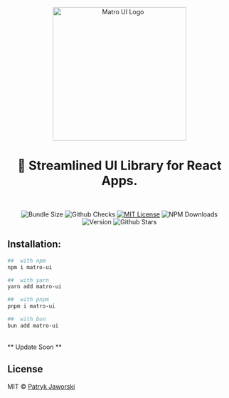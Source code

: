 <p align="center">
  <a href="https://github.com/gerwld/matro-ui">
    <img src="https://raw.githubusercontent.com/matro-ui/matro-ui.github.io/c42a098f42449012d9f1d46569ceb8ae38623ca8/static/img/logo_git.svg" alt="Matro UI Logo" width="300" />
  </a>
</p>
<h1 align="center">🐋 Streamlined UI Library for React Apps.</h1>
<br />
<p align="center">
  <img alt="Bundle Size" src="https://badgen.net/packagephobia/publish/matro-ui"/>
  <img alt="Github Checks" src="https://badgen.net/github/checks/nodejs/node"/>
  <a href="https://github.com/matro-ui/matro-ui/blob/main/license"><img alt="MIT License" src="https://img.shields.io/github/license/gerwld/matro-ui"/></a>
  <img alt="NPM Downloads" src="https://img.shields.io/npm/dm/matro-ui.svg?style=flat"/>
  <img alt="Version" src="https://badgen.net/npm/v/matro-ui" />
  <img alt="Github Stars" src="https://badgen.net/github/stars/gerwld/matro-ui" />
</p>

## Installation:
```sh
##  with npm
npm i matro-ui

##  with yarn
yarn add matro-ui

##  with pnpm
pnpm i matro-ui

##  with bun
bun add matro-ui
```

<br>
** Update Soon **

## License
MIT © [Patryk Jaworski](https://github.com/gerwld)
